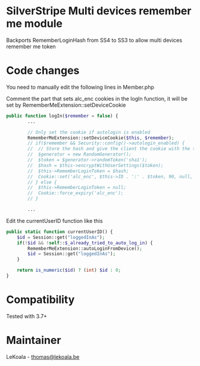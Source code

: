 SilverStripe Multi devices remember me module
==================

Backports RememberLoginHash from SS4 to SS3 to allow multi devices remember me token

Code changes
==================

You need to manually edit the following lines in Member.php

Comment the part that sets alc_enc cookies in the logIn function, it will be set by RememberMeExtension::setDeviceCookie

```php
public function logIn($remember = false) {
		...

		// Only set the cookie if autologin is enabled
        RememberMeExtension::setDeviceCookie($this, $remember);
		// if($remember && Security::config()->autologin_enabled) {
		// 	// Store the hash and give the client the cookie with the token.
		// 	$generator = new RandomGenerator();
		// 	$token = $generator->randomToken('sha1');
		// 	$hash = $this->encryptWithUserSettings($token);
		// 	$this->RememberLoginToken = $hash;
		// 	Cookie::set('alc_enc', $this->ID . ':' . $token, 90, null, null, null, true);
		// } else {
		// 	$this->RememberLoginToken = null;
		// 	Cookie::force_expiry('alc_enc');
		// }

        ...
```

Edit the currentUserID function like this

```php
public static function currentUserID() {
    $id = Session::get("loggedInAs");
    if(!$id && !self::$_already_tried_to_auto_log_in) {
        RememberMeExtension::autoLoginFromDevice();
        $id = Session::get("loggedInAs");
    }

    return is_numeric($id) ? (int) $id : 0;
}
```

Compatibility
==================
Tested with 3.7+

Maintainer
==================
LeKoala - thomas@lekoala.be
